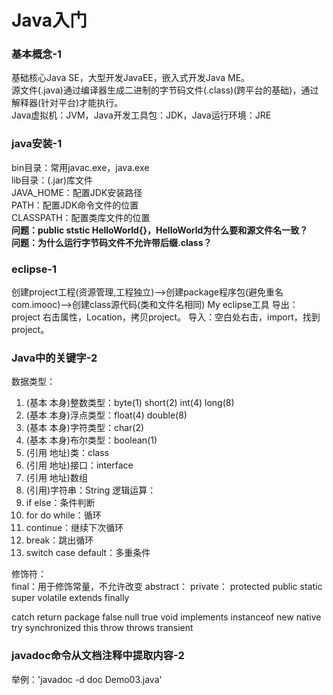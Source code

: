 # Java入门
### 基本概念-1
基础核心Java SE，大型开发JavaEE，嵌入式开发Java ME。  
源文件(.java)通过编译器生成二进制的字节码文件(.class)(跨平台的基础)，通过解释器(针对平台)才能执行。  
Java虚拟机：JVM，Java开发工具包：JDK，Java运行环境：JRE  
### java安装-1
bin目录：常用javac.exe，java.exe  
lib目录：(.jar)库文件  
JAVA_HOME：配置JDK安装路径  
PATH：配置JDK命令文件的位置  
CLASSPATH：配置类库文件的位置  
**问题：public ststic HelloWorld{}，HelloWorld为什么要和源文件名一致？**  
**问题：为什么运行字节码文件不允许带后缀.class？**  
### eclipse-1
创建project工程(资源管理,工程独立)-->创建package程序包(避免重名com.imooc)-->创建class源代码(类和文件名相同)
My eclipse工具
导出：project 右击属性，Location，拷贝project。
导入：空白处右击，import，找到project。

### Java中的关键字-2

数据类型：  
1. (基本 本身)整数类型：byte(1) short(2) int(4) long(8)
2. (基本 本身)浮点类型：float(4) double(8)    
3. (基本 本身)字符类型：char(2)
4. (基本 本身)布尔类型：boolean(1)
5. (引用 地址)类：class
6. (引用 地址)接口：interface
7. (引用 地址)数组
8. (引用)字符串：String
逻辑运算：
1. if else：条件判断
2. for do while：循环
3. continue：继续下次循环
4. break：跳出循环
5. switch case default：多重条件
          
修饰符：  
final：用于修饰常量，不允许改变
abstract：
private：
protected
public
static
super 
volatile
extends  finally     

catch return
 package false   null  true void
implements instanceof  new
native try
synchronized this throw throws transient

### javadoc命令从文档注释中提取内容-2
举例：'javadoc -d doc Demo03.java'
